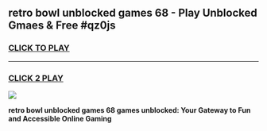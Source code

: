 
## retro bowl unblocked games 68 - Play Unblocked Gmaes & Free #qz0js
<h3>
<a href="https://news.freeplayer.one?title=retro_bowl_unblocked_games_68&ref=03M">CLICK TO PLAY</a></h3>
<hr>

<h3>
<a href="https://news.freeplayer.one?title=retro_bowl_unblocked_games_68&ref=03M">CLICK 2 PLAY</a>
  
</h3>

<a href="https://news.freeplayer.one?title=retro_bowl_unblocked_games_68&ref=03M"><img src="https://clearcache.store/games.png"></a>


**retro bowl unblocked games 68 games unblocked: Your Gateway to Fun and Accessible Online Gaming**
